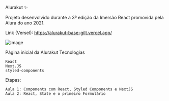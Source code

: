 Alurakut ✨

Projeto desenvolvido durante a 3ª edição da Imersão React promovida pela Alura do ano 2021.

Link (Versel): https://alurakut-base-gilt.vercel.app/

![image](https://user-images.githubusercontent.com/19363871/125972909-db6e8c4b-55c4-4e78-bd2c-ac672277b25d.png)


Página inicial da Alurakut
Tecnologias

    React
    Next.JS
    styled-components

Etapas: 

    Aula 1: Components com React, Styled Components e NextJS
    Aula 2: React, State e o primeiro Formulário

